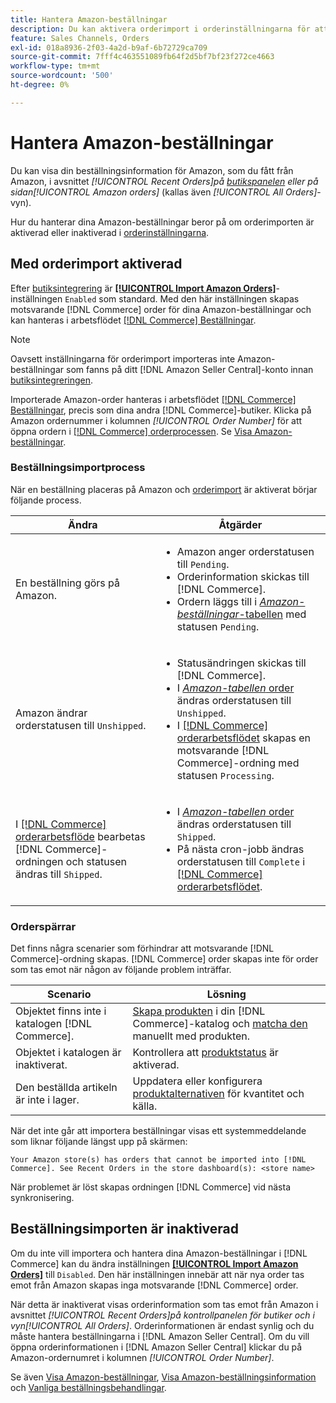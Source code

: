 ```yaml
---
title: Hantera Amazon-beställningar
description: Du kan aktivera orderimport i orderinställningarna för att enklare hantera dina Amazon-beställningar från Commerce Admin.
feature: Sales Channels, Orders
exl-id: 018a8936-2f03-4a2d-b9af-6b72729ca709
source-git-commit: 7fff4c463551089fb64f2d5bf7bf23f272ce4663
workflow-type: tm+mt
source-wordcount: '500'
ht-degree: 0%

---
```


# Hantera Amazon-beställningar

Du kan visa din beställningsinformation för Amazon, som du fått från Amazon, i avsnittet _[!UICONTROL Recent Orders]_på [butikspanelen](./amazon-store-dashboard.md) eller på sidan_[!UICONTROL Amazon orders]_ (kallas även _[!UICONTROL All Orders]_-vyn).

Hur du hanterar dina Amazon-beställningar beror på om orderimporten är aktiverad eller inaktiverad i [orderinställningarna](./order-settings.md#configure-order-settings).

## Med orderimport aktiverad

Efter [butiksintegrering](./store-integration.md) är [**[!UICONTROL Import Amazon Orders]**](./order-settings.md#configure-order-settings)-inställningen `Enabled` som standard. Med den här inställningen skapas motsvarande [!DNL Commerce] order för dina Amazon-beställningar och kan hanteras i arbetsflödet [[!DNL Commerce] Beställningar](https://experienceleague.adobe.com/docs/commerce-admin/stores-sales/order-management/orders/orders.html).

>[!NOTE]
>
>Oavsett inställningarna för orderimport importeras inte Amazon-beställningar som fanns på ditt [!DNL Amazon Seller Central]-konto innan [butiksintegreringen](./store-integration.md).

Importerade Amazon-order hanteras i arbetsflödet [[!DNL Commerce] Beställningar](https://experienceleague.adobe.com/docs/commerce-admin/stores-sales/order-management/orders/orders.html), precis som dina andra [!DNL Commerce]-butiker. Klicka på Amazon ordernummer i kolumnen *[!UICONTROL Order Number]* för att öppna ordern i [[!DNL Commerce] orderprocessen](https://experienceleague.adobe.com/docs/commerce-admin/stores-sales/order-management/orders/order-processing.html#process-an-order#order-view-descriptions). Se [Visa Amazon-beställningar](./amazon-orders-all.md).

### Beställningsimportprocess

När en beställning placeras på Amazon och [orderimport](./order-settings.md) är aktiverat börjar följande process.

| Ändra | Åtgärder |
|----------------------------------------------------------------------------------------------------------------------------------------------------------------------------------------------------------------------------|------------------------------------------------------------------------------------------------------------------------------------------------------------------------------------------------------------------------------------------------------------------------------------------------------------------------------------------------------------------------------------------------------------------|
| En beställning görs på Amazon. | <ul><li>Amazon anger orderstatusen till `Pending`.</li><li>Orderinformation skickas till [!DNL Commerce].</li><li>Ordern läggs till i [_Amazon-beställningar_-tabellen](./amazon-orders-all.md) med statusen `Pending`.</li></ul> |
| Amazon ändrar orderstatusen till `Unshipped`. | <ul><li>Statusändringen skickas till [!DNL Commerce].</li><li>I [_Amazon-tabellen_ order](./amazon-orders-all.md) ändras orderstatusen till `Unshipped`.</li><li>I [[!DNL Commerce] orderarbetsflödet](https://experienceleague.adobe.com/docs/commerce-admin/stores-sales/order-management/orders/orders.html) skapas en motsvarande [!DNL Commerce]-ordning med statusen `Processing`.</li></ul> |
| I [[!DNL Commerce] orderarbetsflöde](https://experienceleague.adobe.com/docs/commerce-admin/stores-sales/order-management/orders/orders.html) bearbetas [!DNL Commerce]-ordningen och statusen ändras till `Shipped`. | <ul><li>I [_Amazon-tabellen_ order](./amazon-orders-all.md) ändras orderstatusen till `Shipped`.</li><li>På nästa cron-jobb ändras orderstatusen till `Complete` i [[!DNL Commerce] orderarbetsflödet](https://experienceleague.adobe.com/docs/commerce-admin/stores-sales/order-management/orders/orders.html).</li></ul> |

### Orderspärrar

Det finns några scenarier som förhindrar att motsvarande [!DNL Commerce]-ordning skapas. [!DNL Commerce] order skapas inte för order som tas emot när någon av följande problem inträffar.

| Scenario | Lösning |
|---------------------------------------------------------|----------------------------------------------------------------------------------------------------------------------------------------------------------------------------------|
| Objektet finns inte i katalogen [!DNL Commerce]. | [Skapa produkten](./creating-assigning-catalog-products.md) i din [!DNL Commerce]-katalog och [matcha den ](./creating-assigning-catalog-products.md) manuellt med produkten. |
| Objektet i katalogen är inaktiverat. | Kontrollera att [produktstatus](https://experienceleague.adobe.com/docs/commerce-admin/inventory/configuration/product-options.html) är aktiverad. |
| Den beställda artikeln är inte i lager. | Uppdatera eller konfigurera [produktalternativen](https://experienceleague.adobe.com/docs/commerce-admin/inventory/configuration/product-options.html) för kvantitet och källa. |

När det inte går att importera beställningar visas ett systemmeddelande som liknar följande längst upp på skärmen:

`Your Amazon store(s) has orders that cannot be imported into [!DNL Commerce]. See Recent Orders in the store dashboard(s): <store name>`

När problemet är löst skapas ordningen [!DNL Commerce] vid nästa synkronisering.

## Beställningsimporten är inaktiverad

Om du inte vill importera och hantera dina Amazon-beställningar i [!DNL Commerce] kan du ändra inställningen [**[!UICONTROL Import Amazon Orders]**](./order-settings.md#configure-order-settings) till `Disabled`. Den här inställningen innebär att när nya order tas emot från Amazon skapas inga motsvarande [!DNL Commerce] order.

När detta är inaktiverat visas orderinformation som tas emot från Amazon i avsnittet _[!UICONTROL Recent Orders]_på kontrollpanelen för butiker och i vyn_[!UICONTROL All Orders]_. Orderinformationen är endast synlig och du måste hantera beställningarna i [!DNL Amazon Seller Central]. Om du vill öppna orderinformationen i [!DNL Amazon Seller Central] klickar du på Amazon-ordernumret i kolumnen _[!UICONTROL Order Number]_.

Se även [Visa Amazon-beställningar](./amazon-orders-all.md), [Visa Amazon-beställningsinformation](./amazon-order-details.md) och [Vanliga beställningsbehandlingar](./common-order-processing.md).
